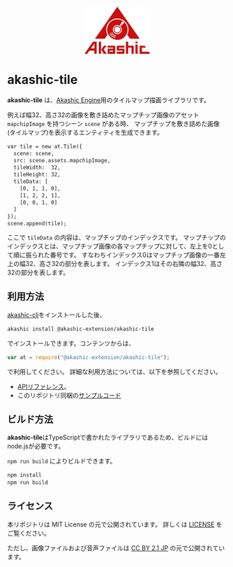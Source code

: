 <p align="center">
<img src="img/akashic.png"/>
</p>

# akashic-tile

**akashic-tile** は、[Akashic Engine](https://github.com/akashic-games/akashic-engine)用のタイルマップ描画ライブラリです。

例えば幅32、高さ32の画像を敷き詰めたマップチップ画像のアセット `mapchipImage` を持つシーン `scene` がある時、
マップチップを敷き詰めた画像(タイルマップ)を表示するエンティティを生成できます。

```
var tile = new at.Tile({
  scene: scene,
  src: scene.assets.mapchipImage,
  tileWidth:  32,
  tileHeight: 32,
  tileData: [
    [0, 1, 1, 0],
    [1, 2, 2, 1],
    [0, 0, 1, 0]
  ]
});
scene.append(tile);
```

ここで `tileData` の内容は、マップチップのインデックスです。
マップチップのインデックスとは、マップチップ画像の各マップチップに対して、左上を0として順に振られた番号です。
すなわちインデックス0はマップチップ画像の一番左上の幅32、高さ32の部分を表します。
インデックス1はその右隣の幅32、高さ32の部分を表します。

## 利用方法

[akashic-cli](https://github.com/akashic-games/akashic-cli)をインストールした後、

```sh
akashic install @akashic-extension/akashic-tile
```

でインストールできます。コンテンツからは、

```javascript
var at = require("@akashic-extension/akashic-tile");
```

で利用してください。
詳細な利用方法については、以下を参照してください。

* [APIリファレンス](https://akashic-games.github.io/reference/akashic-tile/index.html)。
* このリポジトリ同梱の[サンプルコード](./sample)

## ビルド方法

**akashic-tile**はTypeScriptで書かれたライブラリであるため、ビルドにはnode.jsが必要です。

`npm run build` によりビルドできます。

```sh
npm install
npm run build
```

## ライセンス
本リポジトリは MIT License の元で公開されています。
詳しくは [LICENSE](./LICENSE) をご覧ください。

ただし、画像ファイルおよび音声ファイルは
[CC BY 2.1 JP](https://creativecommons.org/licenses/by/2.1/jp/) の元で公開されています。
